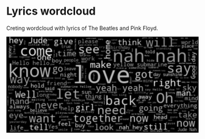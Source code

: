 # Lyrics wordcloud

Creting wordcloud with lyrics of The Beatles and Pink Floyd.

![wordcloud](https://github.com/Parlock-AI/lyrics_wordcloud/blob/main/data/imgs/beatles.png?raw=true)
